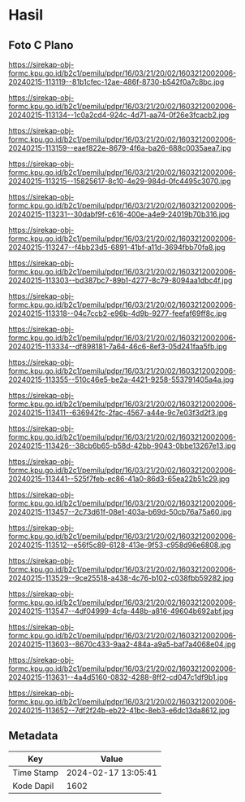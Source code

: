 # Hasil

## Foto C Plano

https://sirekap-obj-formc.kpu.go.id/b2c1/pemilu/pdpr/16/03/21/20/02/1603212002006-20240215-113119--81b1cfec-12ae-486f-8730-b542f0a7c8bc.jpg

https://sirekap-obj-formc.kpu.go.id/b2c1/pemilu/pdpr/16/03/21/20/02/1603212002006-20240215-113134--1c0a2cd4-924c-4d71-aa74-0f26e3fcacb2.jpg

https://sirekap-obj-formc.kpu.go.id/b2c1/pemilu/pdpr/16/03/21/20/02/1603212002006-20240215-113159--eaef822e-8679-4f6a-ba26-688c0035aea7.jpg

https://sirekap-obj-formc.kpu.go.id/b2c1/pemilu/pdpr/16/03/21/20/02/1603212002006-20240215-113215--15825617-8c10-4e29-984d-0fc4495c3070.jpg

https://sirekap-obj-formc.kpu.go.id/b2c1/pemilu/pdpr/16/03/21/20/02/1603212002006-20240215-113231--30dabf9f-c616-400e-a4e9-24019b70b316.jpg

https://sirekap-obj-formc.kpu.go.id/b2c1/pemilu/pdpr/16/03/21/20/02/1603212002006-20240215-113247--f4bb23d5-6891-41bf-a11d-3694fbb70fa8.jpg

https://sirekap-obj-formc.kpu.go.id/b2c1/pemilu/pdpr/16/03/21/20/02/1603212002006-20240215-113303--bd387bc7-89b1-4277-8c79-8094aa1dbc4f.jpg

https://sirekap-obj-formc.kpu.go.id/b2c1/pemilu/pdpr/16/03/21/20/02/1603212002006-20240215-113318--04c7ccb2-e96b-4d9b-9277-feefaf69ff8c.jpg

https://sirekap-obj-formc.kpu.go.id/b2c1/pemilu/pdpr/16/03/21/20/02/1603212002006-20240215-113334--df898181-7a64-46c6-8ef3-05d241faa5fb.jpg

https://sirekap-obj-formc.kpu.go.id/b2c1/pemilu/pdpr/16/03/21/20/02/1603212002006-20240215-113355--510c46e5-be2a-4421-9258-553791405a4a.jpg

https://sirekap-obj-formc.kpu.go.id/b2c1/pemilu/pdpr/16/03/21/20/02/1603212002006-20240215-113411--636942fc-2fac-4567-a44e-9c7e03f3d2f3.jpg

https://sirekap-obj-formc.kpu.go.id/b2c1/pemilu/pdpr/16/03/21/20/02/1603212002006-20240215-113426--38cb6b65-b58d-42bb-9043-0bbe13267e13.jpg

https://sirekap-obj-formc.kpu.go.id/b2c1/pemilu/pdpr/16/03/21/20/02/1603212002006-20240215-113441--525f7feb-ec86-41a0-86d3-65ea22b51c29.jpg

https://sirekap-obj-formc.kpu.go.id/b2c1/pemilu/pdpr/16/03/21/20/02/1603212002006-20240215-113457--2c73d61f-08e1-403a-b69d-50cb76a75a60.jpg

https://sirekap-obj-formc.kpu.go.id/b2c1/pemilu/pdpr/16/03/21/20/02/1603212002006-20240215-113512--e56f5c89-6128-413e-9f53-c958d96e6808.jpg

https://sirekap-obj-formc.kpu.go.id/b2c1/pemilu/pdpr/16/03/21/20/02/1603212002006-20240215-113529--9ce25518-a438-4c76-b102-c038fbb59282.jpg

https://sirekap-obj-formc.kpu.go.id/b2c1/pemilu/pdpr/16/03/21/20/02/1603212002006-20240215-113547--4df04999-4cfa-448b-a816-49604b692abf.jpg

https://sirekap-obj-formc.kpu.go.id/b2c1/pemilu/pdpr/16/03/21/20/02/1603212002006-20240215-113603--8670c433-9aa2-484a-a9a5-baf7a4068e04.jpg

https://sirekap-obj-formc.kpu.go.id/b2c1/pemilu/pdpr/16/03/21/20/02/1603212002006-20240215-113631--4a4d5160-0832-4288-8ff2-cd047c1df9b1.jpg

https://sirekap-obj-formc.kpu.go.id/b2c1/pemilu/pdpr/16/03/21/20/02/1603212002006-20240215-113652--7df2f24b-eb22-41bc-8eb3-e6dc13da8612.jpg


## Metadata

| Key        | Value               |
| ---------- | ------------------- |
| Time Stamp | 2024-02-17 13:05:41 |
| Kode Dapil | 1602                |



